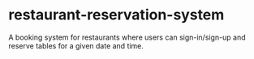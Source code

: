# restaurant-reservation-system
A booking system for restaurants where users can sign-in/sign-up and reserve tables for a given date and time.
